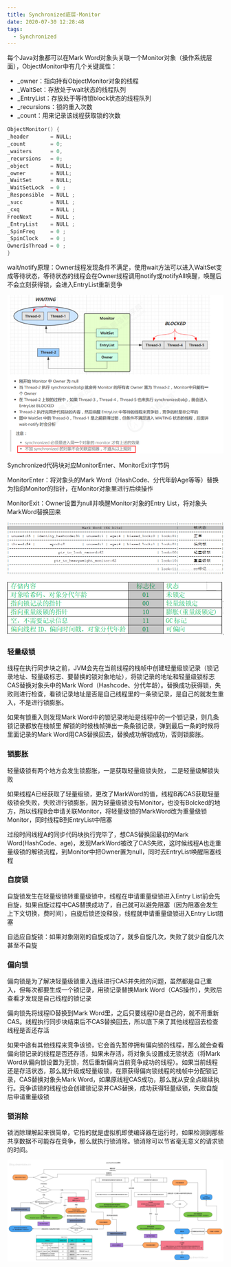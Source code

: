 ```yaml
---
title: Synchronized底层-Monitor
date: 2020-07-30 12:28:48
tags:
  - Synchronized
---
```


每个Java对象都可以在Mark Word对象头关联一个Monitor对象（操作系统层面），ObjectMonitor中有几个关键属性：

- _owner：指向持有ObjectMonitor对象的线程
- _WaitSet：存放处于wait状态的线程队列
- _EntryList：存放处于等待锁block状态的线程队列
- _recursions：锁的重入次数 
- _count：用来记录该线程获取锁的次数

```hpp
ObjectMonitor() {
_header       = NULL;
_count        = 0;
_waiters      = 0,
_recursions   = 0;
_object       = NULL;
_owner        = NULL;
_WaitSet      = NULL;
_WaitSetLock  = 0 ;
_Responsible  = NULL ;
_succ         = NULL ;
_cxq          = NULL ;
FreeNext      = NULL ;
_EntryList    = NULL ;
_SpinFreq     = 0 ;
_SpinClock    = 0 ;
OwnerIsThread = 0 ;
}
```

<!--more-->

wait/notify原理：Owner线程发现条件不满足，使用wait方法可以进入WaitSet变成等待状态，等待状态的线程会在Owner线程调用notify或notifyAll唤醒，唤醒后不会立刻获得锁，会进入EntryList重新竞争

![1](Synchronized-Monitor-锁/1.png)

Synchronized代码块对应MonitorEnter、MonitorExit字节码

MonitorEnter：将对象头的Mark Word（HashCode、分代年龄Age等等）替换为指向Monitor的指针，在Monitor对象里进行后续操作

MonitorExit：Owner设置为null并唤醒Monitor对象的Entry List，将对象头MarkWord替换回来

![2](Synchronized-Monitor-锁/2.png)

![3](Synchronized-Monitor-锁/3.png)



### 轻量级锁

线程在执行同步块之前，JVM会先在当前线程的栈帧中创建轻量级锁记录（锁记录地址、轻量级标志、要替换的锁对象地址），将锁记录的地址和轻量级锁标志CAS替换对象头中的Mark Word（Hashcode、分代年龄）。替换成功获得锁，失败则进行检查，看锁记录地址是否是自己线程里的一条锁记录，是自己的就发生重入，不是进行锁膨胀。

如果有锁重入则发现Mark Word中的锁记录地址是线程中的一个锁记录，则几条锁记录都放在栈帧里
解锁的时候栈帧弹出一条条锁记录，弹到最后一条的时候将里面记录的Mark Word用CAS替换回去，替换成功解锁成功，否则锁膨胀。

### 锁膨胀

轻量级锁有两个地方会发生锁膨胀，一是获取轻量级锁失败， 二是轻量级解锁失败

如果线程A已经获取了轻量级锁，更改了MarkWord的值，线程B再CAS获取轻量级锁会失败，失败进行锁膨胀，因为轻量级锁没有Monitor，也没有Bolcked的地方，所以线程B会申请关联Monitor，将轻量级锁的MarkWord改为重量级锁Monitor，同时线程B到EntryList中阻塞

过段时间线程A的同步代码块执行完毕了，想CAS替换回最初的Mark Word(HashCode、age)，发现MarkWord被改了CAS失败，这时候线程A也走重量级锁的解锁流程，到Monitor中把Owner置为null，同时去EntryList唤醒阻塞线程

### 自旋锁

自旋锁发生在轻量级锁转重量级锁中，线程在申请重量级锁进入Entry List前会先自旋，如果自旋过程中CAS替换成功了，自己就可以避免阻塞（因为阻塞会发生上下文切换，费时间），自旋后锁还没释放，线程就申请重量级锁进入Entry List阻塞

自适应自旋锁：如果对象刚刚的自旋成功了，就多自旋几次，失败了就少自旋几次甚至不自旋

### 偏向锁

偏向锁是为了解决轻量级锁重入连续进行CAS并失败的问题，虽然都是自己重入，但每次都要生成一个锁记录，用锁记录替换Mark Word（CAS操作），失败后查看才发现是自己线程的锁记录

偏向锁先将线程ID替换到Mark Word里，之后只要线程ID是自己的，就不用重新CAS。线程执行同步块结束后不CAS替换回去，所以底下来了其他线程回去检查线程是否还存活

如果中途有其他线程来竞争该锁，它会首先暂停拥有偏向锁的线程，那么就会查看偏向锁记录的线程是否还存活，如果未存活，将对象头设置成无锁状态（将Mark Word从偏向锁设置为无锁，然后重新偏向当前竞争成功的线程）。如果当前线程还是存活状态，那么就升级成轻量级锁，在原获得偏向锁线程的栈帧中分配锁记录，CAS替换对象头Mark Word，如果原线程CAS成功，那么就从安全点继续执行。竞争该锁的线程也会创建锁记录并CAS替换，成功获得轻量级锁，失败自旋后申请重量级锁

### 锁消除

锁消除理解起来很简单，它指的就是虚拟机即使编译器在运行时，如果检测到那些共享数据不可能存在竞争，那么就执行锁消除。锁消除可以节省毫无意义的请求锁的时间。

![sync](Synchronized-Monitor-锁\sync.jpg)
